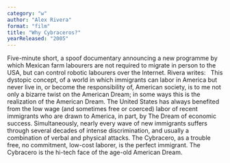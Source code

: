 ```yaml
---
category: "w"
author: "Alex Rivera"
format: "film"
title: "Why Cybraceros?"
yearReleased: "2005"
---
```

Five-minute short, a spoof documentary 			announcing a new programme by which Mexican farm labourers are not 			required to migrate in person to the USA, but can control robotic 			labourers over the Internet. Rivera writes:
 
This dystopic concept, of a world in which 			immigrants can labor in America but never live in, or become the 			responsibility of, American society, is to me not only a bizarre 			twist on the American Dream; in some ways this is the 			realization of the American Dream. The United States has always 			benefited from the low wage (and sometimes free or coerced) labor of 			recent immigrants who are drawn to America, in part, by The Dream of 			economic success. Simultaneously, nearly every wave of new 			immigrants suffers through several decades of intense 			discrimination, and usually a combination of verbal and physical 			attacks. The Cybracero, as a trouble free, no commitment, low-cost 			laborer, is the perfect immigrant. The Cybracero is the hi-tech face 			of the age-old American Dream.